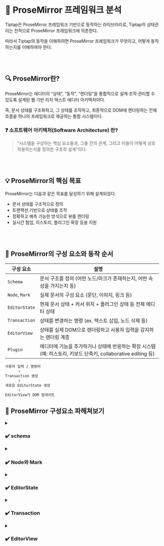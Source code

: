 # 📝 ProseMirror 프레임워크 분석

Tiptap은 ProseMirror 프레임워크 기반으로 동작하는 라이브러리로, Tiptap의 상태관리는 전적으로 ProseMirror 프레임워크에 의존한다.

따라서 Tiptap의 동작을 이해하려면 ProseMirror 프레임워크가 무엇이고, 어떻게 동작하는지를 이해하여야 한다.

<br></br>

## 🔍 ProseMirror란?

ProseMirror는 에디터의 “상태”, “동작”, “렌더링”을 통합적으로 설계·조작·관리할 수 있도록 설계된 웹 기반 리치 텍스트 에디터 아키텍처이다.

즉, 문서 상태를 구조화하고, 그 상태를 조작하고, 최종적으로 DOM에 렌더링하는 전체 흐름을 하나의 프레임워크로 제공하는 통합 시스템이다.

### ❓ **소프트웨어 아키텍처(Software Architecture)** 란?

> “시스템을 구성하는 핵심 요소들과, 그들 간의 관계, 그리고 이들이 어떻게 상호작용하는지를 정의한 구조적 설계”이다.

<br></br>

## 💡 ProseMirror의 핵심 목표
ProseMirror는 다음과 같은 목표를 달성하기 위해 설계되었다.
- 문서 상태를 구조적으로 정의
- 트랜잭션 기반으로 상태를 조작
- 정확하고 예측 가능한 방식으로 뷰를 렌더링
- 실시간 협업, 히스토리, 플러그인 확장 등을 지원

<br></br>

## 📌 ProseMirror의 구성 요소와 동작 순서

| 구성 요소          | 설명                                                                         |
| -------------- | -------------------------------------------------------------------------- |
| `Schema`       | 문서 구조를 정의 (어떤 노드/마크가 존재하는지, 어떤 속성을 가지는지 등)                                 |
| `Node`, `Mark` | 실제 문서의 구성 요소 (문단, 이미지, 링크 등)                                               |
| `EditorState`  | 현재 문서 상태 + 커서 위치 + 플러그인 상태 등 전체 에디터 상태                                     |
| `Transaction`  | 상태를 변경하는 명령 (ex. 텍스트 삽입, 노드 삭제 등)                                          |
| `EditorView`   | 상태를 실제 DOM으로 렌더링하고 사용자 입력을 감지하는 렌더링 계층                                     |
| `Plugin`       | 에디터에 기능을 추가하거나 상태에 반응하는 확장 시스템 (예: 히스토리, 키보드 단축키, collaborative editing 등) |

```
사용자 입력 / 명령어
      ↓
Transaction 생성
      ↓
새로운 EditorState 생성
      ↓
EditorView가 DOM 업데이트
```



## 🔧 ProseMirror 구성요소 파헤쳐보기

<details>
<summary><h3>✔️ schema</h3></summary>

schema는 ProseMirror에서 문서의 구조를 정의하는 핵심 구성 요소로, 어떤 `Node`와 `Mark`가 들어갈 수 있는지 정의한다.

---

</details>

<details>
<summary><h3>✔️ Node와 Mark</h3></summary>

ProseMirror에서 `Node`와 `Mark`는 둘 다 HTML의 노드 구조 개념에서 출발했지만, 문서 상태를 더 정밀하게 표현하기 위해 의미론적으로 분리된 개념이다.

| 구분       | 종류 (예시)                                                                           | 대응되는 HTML 요소                                                         | 설명                                                                        |
| -------- | --------------------------------------------------------------------------------- | -------------------------------------------------------------------- | ------------------------------------------------------------------------- |
| **Node** | `paragraph`, `heading`, `blockquote`, `image`, `codeBlock`, `listItem`, `table` 등 | `<p>`, `<h1>`, `<blockquote>`, `<img>`, `<pre>`, `<li>`, `<table>` 등 | 문서의 \*\*구조(Structure)\*\*를 형성하는 요소. 블록 또는 인라인 노드로 나뉘며 계층적 트리를 구성          |
| **Mark** | `bold`, `italic`, `underline`, `strike`, `link`, `code` 등                         | `<strong>`, `<em>`, `<u>`, `<s>`, `<a>`, `<code>` 등                  | 텍스트에 \*\*스타일이나 의미(Semantic Annotation)\*\*를 부여하는 요소. 노드 내부의 텍스트에 겹쳐 적용 가능 |

이런식으로 구조와 스타일을 분리하면 상태 저장, 수정, 추적이 훨씬 깔끔해진다는 장점이있다.

#### ✅ 예제

예를 들어 `굵고 기울어진 링크` 텍스트를 HTML로 표현하면 다음과 같이 중첩된 태그 구조를 갖는다:

```html
<a href="..."><strong><em>링크요소</em></strong></a>
```

하지만 ProseMirror에서는 이러한 중첩 스타일을 구조적 트리로 표현하는 대신, 하나의 text 노드에 여러 mark를 배열 형태로 적용하여 표현한다.

이 방식은 중첩 순서와 상관없이 쉽게 스타일을 추가/제거/검사할 수 있게 한다.

```json
{
  "type": "text",
  "text": "링크요소",
  "marks": [
    { "type": "bold" },
    { "type": "italic" },
    { "type": "link", "attrs": { "href": "https://..." } }
  ]
}
```

---

</details>

<details>

<summary><h3>✔️ EditorState</h3></summary>

- EditorState는 ProseMirror 에디터의 전체 상태를 표현하는 인스턴스 불변 객체이다.

<br></br>

#### ❓ EditorState가 불변 객체인 이유

| 이유                    | 설명                                                                |
| --------------------- | ----------------------------------------------------------------- |
| **1. 명확한 히스토리 관리**    | 상태를 직접 변경하지 않고 새로운 상태를 생성함으로써 이전 상태를 안전하게 저장 가능 (Undo/Redo 구현 용이) |
| **2. 예측 가능한 상태 흐름**   | 모든 변경이 `Transaction`을 통해 이뤄지므로 상태 변화가 추적 가능하고 side-effect가 없음     |
| **3. 협업(동기화)에 유리**    | 변경 이력을 구체적인 트랜잭션 단위로 분리해 충돌 감지와 병합이 쉬움 (Yjs 등 CRDT 연동에 최적)        |
| **4. 버그 감소 / 디버깅 용이** | 이전 상태를 그대로 보존할 수 있어 디버깅 시 비교/되돌리기 쉬움                              |
| **5. 구조 공유 최적화 가능**   | 변경되지 않은 부분은 공유(reuse)할 수 있어 성능 저하 없이 안전한 상태 분기 가능                 |

EditorState는 매번 상태 객체를 새로 생성하면서 객체가 계속 늘어날텐데, 성능 상 문제는 없을까?

<br></br>

#### ❓ 구조 공유(Structural Sharing) 방식
EditorState는 **"변경된 부분만 새로 생성하고, 나머지 구조는 이전 상태와 메모리 참조를 공유"** 하는 방식으로 최적화를 진행한다.

이를 통해 메모리 누수 없이 안정적인 상태관리가 가능하다.

#### 🔍 예제
<details>
      <summary>1단계(초기 문서 상태)</summary>

텍스트 에디터 내용
```
Hello
```
```js
state1.doc = {
  type: "doc",
  content: [
    {
      type: "paragraph",   // (P1)
      content: [
        { type: "text", text: "Hello" }  // (T1)
      ]
    }
  ]
}
```
</details>

<details>
      <summary>2단계(텍스트 추가)</summary>

텍스트 에디터 내용
```
Hello World
```
- 변경된 부분: text 노드 (T2)
- 공유되는 부분: paragraph 노드 (P1)
```js
state2.doc = {
  type: "doc",
  content: [
    {
      type: "paragraph",   // (P1) ← 공유됨
      content: [
        { type: "text", text: "Hello world" }  // (T2) ← 새로 생성
      ]
    }
  ]
}

```

</details>

<details>
      <summary>3단계(문단 추가)</summary>

텍스트 에디터 내용
```
Hello World
New paragraph
```
- 변경된 부분: 새로운 paragraph 노드 (P2), 새로운 text 노드 (T3)
- 공유되는 부분: 기존 paragraph (P1), 기존 text (T2)
```js
state3.doc = {
  type: "doc",
  content: [
    {
      type: "paragraph",   // (P1) ← 그대로
      content: [
        { type: "text", text: "Hello world" }  // (T2) ← 그대로
      ]
    },
    {
      type: "paragraph",   // (P2) ← 새로 생성
      content: [
        { type: "text", text: "New paragraph" } // (T3) ← 새로 생성
      ]
    }
  ]
}
```

</details>

<details>
      <summary>4단계(bold 마크 추가)</summary>

텍스트 에디터 내용
```
Hello World
**New paragraph** (bold)
```
- 변경된 부분: text 노드 (T4) ← 마크가 추가되어 새로 생성됨
- 공유되는 부분: P1, T2, P2 그대로 사용됨
```js
state4.doc = {
  type: "doc",
  content: [
    {
      type: "paragraph",   // (P1)
      content: [
        { type: "text", text: "Hello world" }  // (T2)
      ]
    },
    {
      type: "paragraph",   // (P2)
      content: [
        {
          type: "text",
          text: "New paragraph",
          marks: [{ type: "bold" }]  // (T4) ← 새로 생성
        }
      ]
    }
  ]
}

```

</details>

🧩 예제 요약

| 상태 변화             | 새로 생성된 객체 | 공유된 객체     |
| ----------------- | --------- | ---------- |
| `state1 → state2` | T2        | P1         |
| `state2 → state3` | P2, T3    | P1, T2     |
| `state3 → state4` | T4        | P1, T2, P2 |


<br></br>



#### ❓ EditorState의 구성요소

EditorState는 다음과 같은 핵심 속성들을 포함한다.

| 속성            | 설명                                                                                   |
| ------------- | ------------------------------------------------------------------------------------ |
| `doc`         | 문서 트리 구조. `Schema`에 따라 정의된 `Node` 객체의 루트 (`type: "doc"`).                            |
| `selection`   | 현재 커서 위치 또는 텍스트 선택 범위. `TextSelection`, `NodeSelection`, `AllSelection` 등의 하위 타입 존재. |
| `schema`      | 해당 상태가 따르는 스키마 구조. 어떤 노드/마크가 존재 가능한지를 정의.                                            |
| `plugins`     | 이 상태에 포함된 플러그인 목록. 각 플러그인은 자체적인 상태를 가질 수 있음.                                         |
| `storedMarks` | 입력 중인 텍스트에 적용할 마크(스타일). 현재 입력 위치에서 bold 등 적용된 상태를 기억함.                               |

---

</details>

<details>

<summary><h3>✔️ Transaction</h3></summary>

ProseMirror의 `Transaction`은 사용자의 편집 행동이나 프로그래밍 명렁을 통해 문서 상태를 예측 가능하게 변경하기 위한 변화 기록 객체이다.

Transaction은 기존 상태를 바꾸는게 아니라 새로운 상태를 생성하는데 사용된다.

#### ❓ Transaction 구성 요소
| 속성                 | 설명                                                     |
| ------------------ | ------------------------------------------------------ |
| `steps`            | 문서 변경의 단위 목록. 예: 텍스트 삽입, 노드 삭제 등 (`Step` 객체로 구성됨)      |
| `selection`        | 이 트랜잭션이 적용된 후의 커서 위치나 선택 범위                            |
| `storedMarks`      | 다음 삽입될 텍스트에 적용할 마크들 (예: bold가 눌려있을 때 새로운 텍스트에 bold 적용) |
| `meta`             | 트랜잭션에 첨부된 사용자 정의 메타데이터 (플러그인에서 사용)                     |
| `docChanged`       | 이 트랜잭션이 문서에 실제로 변경을 일으켰는지 여부                           |
| `before` / `after` | 트랜잭션이 적용되기 전/후의 문서 상태. 디버깅 및 히스토리 관리에 사용됨              |


#### 🔍 Transaction 생성 예시

```ts
const { tr } = editor.state;

// 예: 텍스트 삽입
const newTr = tr.insertText("안녕하세요", 5);

// 예: 선택 범위 변경
newTr.setSelection(TextSelection.create(newTr.doc, 10, 15));

// 예: 마크 설정
newTr.addStoredMark(schema.marks.bold.create());

// 트랜잭션 적용
editor.view.dispatch(newTr);
```
예제를 보면 알 수 있지만, `Transaction`은 새로운 상태를 생성하기 위한 "변화의 명세서(동작들의 집합)"이고,

`EditorView`는 이 Transaction을 수신하고 실행하여 실제 상태를 갱신하고 화면을 업데이트하는 주체이다.

---

</details>

<details>

<summary><h3>✔️ EditorView</h3></summary>

EditorView는 EditorState를 기반으로 실제 화면을 렌더링하고, 사용자의 입력을 감지하여 Transaction을 실행(dispatch) 하는 역할을 한다.

#### ❓ EditorView의 역할
| 역할           | 설명                                                    |
| ------------ | ----------------------------------------------------- |
| 🔁 상태 렌더링    | `EditorState`를 기반으로 문서를 **DOM으로 렌더링**함 (커서 포함)        |
| 🧠 사용자 입력 감지 | 키보드, 마우스, IME 입력 등을 감지하여 **트랜잭션을 생성**하거나 **플러그인에 위임** |
| 📤 트랜잭션 디스패치 | 외부나 내부에서 들어온 `Transaction`을 **적용**하고 **새로운 상태로 갱신**함  |
| 🎯 선택 상태 유지  | 커서 및 선택 영역을 정확히 반영하고 DOM selection과 동기화함              |
| 🔌 플러그인 반영   | 플러그인의 props를 통해 입력 처리, 뷰 커스터마이징, 이벤트 처리 가능            |

<br></br>

#### ❓ EditorView 사용 예시
```ts
// 1. Transaction 생성
const tr = editorView.state.tr.insertText("Hello", 5);

// 2. Transaction 디스패치 (적용)
editorView.dispatch(tr);
```

---

</details>
